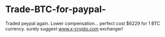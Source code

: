 # Trade-BTC-for-paypal-
Traded peypal again. Lower compensation... perfect cost $6229 for 1 BTC currency. surely suggest www.x-crypto.com exchanger!
